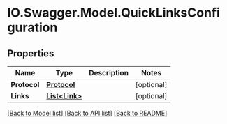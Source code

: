 # IO.Swagger.Model.QuickLinksConfiguration
## Properties

Name | Type | Description | Notes
------------ | ------------- | ------------- | -------------
**Protocol** | [**Protocol**](Protocol.md) |  | [optional] 
**Links** | [**List&lt;Link&gt;**](Link.md) |  | [optional] 

[[Back to Model list]](../README.md#documentation-for-models) [[Back to API list]](../README.md#documentation-for-api-endpoints) [[Back to README]](../README.md)

